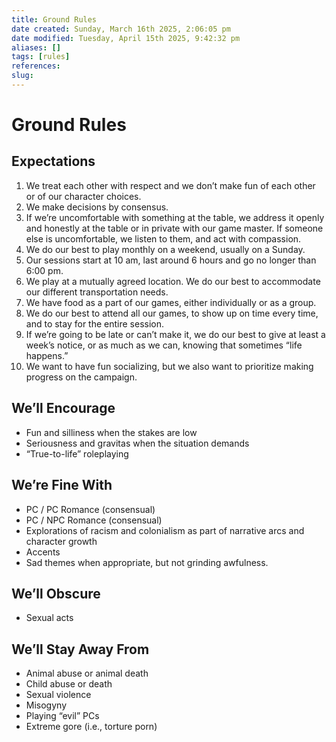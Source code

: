 ```yaml
---
title: Ground Rules
date created: Sunday, March 16th 2025, 2:06:05 pm
date modified: Tuesday, April 15th 2025, 9:42:32 pm
aliases: []
tags: [rules]
references: 
slug: 
---
```


# Ground Rules

## Expectations

1. We treat each other with respect and we don’t make fun of each other or of our character choices.
2. We make decisions by consensus.
3. If we’re uncomfortable with something at the table, we address it openly and honestly at the table or in private with our game master. If someone else is uncomfortable, we listen to them, and act with compassion.
4. We do our best to play monthly on a weekend, usually on a Sunday.
5. Our sessions start at 10 am, last around 6 hours and go no longer than 6:00 pm.
6. We play at a mutually agreed location. We do our best to accommodate our different transportation needs.
7. We have food as a part of our games, either individually or as a group.
8. We do our best to attend all our games, to show up on time every time, and to stay for the entire session.
9. If we’re going to be late or can’t make it, we do our best to give at least a week’s notice, or as much as we can, knowing that sometimes “life happens.”
10. We want to have fun socializing, but we also want to prioritize making progress on the campaign.

## We’ll Encourage

- Fun and silliness when the stakes are low
- Seriousness and gravitas when the situation demands
- “True-to-life” roleplaying

## We’re Fine With

- PC / PC Romance (consensual)
- PC / NPC Romance (consensual)
- Explorations of racism and colonialism as part of narrative arcs and character growth
- Accents
- Sad themes when appropriate, but not grinding awfulness.

## We’ll Obscure

- Sexual acts

## We’ll Stay Away From

- Animal abuse or animal death
- Child abuse or death
- Sexual violence
- Misogyny
- Playing “evil” PCs
- Extreme gore (i.e., torture porn)
